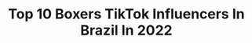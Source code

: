 ---
title: Top 10 Boxers TikTok Influencers In Brazil In 2022
description: >-
  Find top boxers TikTok influencers in Brazil in 2022. Most popular hashtags: #tiktok #boxer #foryou #fy.
platform: TikTok
hits: 8
text_top: Discover the top-rated TikTok accounts on inBeat.
text_bottom: Our database aggregates 8 TikTok influencers like this in Brazil for you to collaborate.
profiles:
  - username: "soartesmarciais"
    fullname: >-
      só ARTES MARCIAIS!!
    bio: >-
      
    location: "Brazil"
    followers: 51800
    engagement: 677
    commentsToLikes: 0.003040
    id: ckbqns6x28mu30j235f91adzw
    verified: false
    hashtags: "#luta, #chute, #nobrearteboxe, #boxe"
  - username: "wallace_mutante"
    fullname: >-
      Wallace_Mutante
    bio: >-
      
    location: "Brazil"
    followers: 9487
    engagement: 378
    commentsToLikes: 0.026850
    id: ck9nejb5ydm8z0j78s55w69dd
    verified: false
    hashtags: "#judo, #tiktok, #mma, #taijutsu"
  - username: "dbmaiaa"
    fullname: >-
      Daniel Maia
    bio: >-
      Vamos praticar um esporte e ser feliz?
    location: "Brazil"
    followers: 24500
    engagement: 1172
    commentsToLikes: 0.043972
    id: ck9aa7375jasx0j787vllmoxa
    verified: false
    hashtags: "#skateboarding, #sk8, #skatelongboard, #skatelife"
  - username: "veguia"
    fullname: >-
      Veguia
    bio: >-
      🌱 Guia vegano de vídeos, receitas, lugares e marcas. Liberdade animal! 🐷💚
    location: "Brazil"
    followers: 6629
    engagement: 1542
    commentsToLikes: 0.031486
    id: ck8s84d0ys0hu0j78osq04x7u
    verified: false
    hashtags: "#videosfofos, #fofo, #dog, #vegano"
  - username: "milenagobbo29"
    fullname: >-
      milenagobbo
    bio: >-
      
    location: "Brazil"
    followers: 16600
    engagement: 551
    commentsToLikes: 0.021899
    id: ckc7zqcox1f2g0j23jp14b9rx
    verified: false
    hashtags: "#fly, #foryou, #tiktok, #dancinhasdotiktok"
  - username: "alexoliveira_oficiall"
    fullname: >-
      Alex Oliveira
    bio: >-
      INSTAGRAM @alexoliveira_oficiall https://bit.ly/3dMaT3G
    location: "Brazil"
    followers: 35900
    engagement: 702
    commentsToLikes: 0.031524
    id: ckacn6qglmo2j0i788qkznh8u
    verified: false
    hashtags: "#tiktok, #meme, #video, #viral"
  - username: "anaribeirolove_me"
    fullname: >-
      user7768593790133
    bio: >-
      Tiktok aleatório 😅 🇧🇷-SP 🐠 #aprendiz💛
    location: "Brazil"
    followers: 2101
    engagement: 467
    commentsToLikes: 0.034401
    id: ckdseifwcle790j23gjw4j7bq
    verified: false
    hashtags: "#fy, #tiktok, #fyp, #viral"
  - username: "videostop2022"
    fullname: >-
      Vídeos Top
    bio: >-
      COLOCA ESSE CÓDIGO👉🏽 26921115 👈🏽alí na moeda dourada e ganhe R$ 5,00🤑
    location: "Brazil"
    followers: 30700
    engagement: 577
    commentsToLikes: 0.017615
    id: ckbf3qfp9rsh80j23t0re3hxu
    verified: false
    hashtags: "#fut, #fyp, #soccer, #foryoupage"
---